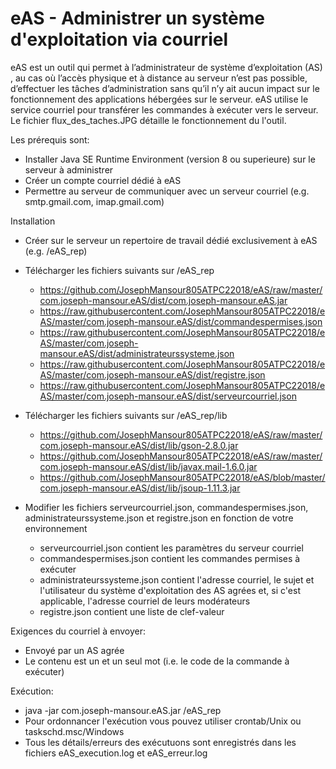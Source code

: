 # eAS - Administrer un système d'exploitation via courriel

eAS est un outil qui permet à l’administrateur de système d’exploitation (AS) , au cas où l’accès physique et à distance au serveur n’est pas possible, d’effectuer les tâches d’administration sans qu’il n’y ait aucun impact sur le fonctionnement des applications hébergées sur le serveur.
eAS utilise le service courriel pour transférer les commandes à exécuter vers le serveur. Le fichier flux_des_taches.JPG détaille le fonctionnement du l'outil.

Les prérequis sont:
- Installer Java SE Runtime Environment (version 8 ou superieure) sur le serveur à administrer
- Créer un compte courriel dédié à eAS
- Permettre au serveur de communiquer avec un serveur courriel (e.g. smtp.gmail.com, imap.gmail.com)
 
Installation
- Créer sur le serveur un repertoire de travail  dédié exclusivement à eAS (e.g. /eAS_rep)
- Télécharger les fichiers suivants sur /eAS_rep
  - https://github.com/JosephMansour805ATPC22018/eAS/raw/master/com.joseph-mansour.eAS/dist/com.joseph-mansour.eAS.jar 
  - https://raw.githubusercontent.com/JosephMansour805ATPC22018/eAS/master/com.joseph-mansour.eAS/dist/commandespermises.json
  - https://raw.githubusercontent.com/JosephMansour805ATPC22018/eAS/master/com.joseph-mansour.eAS/dist/administrateurssysteme.json
  - https://raw.githubusercontent.com/JosephMansour805ATPC22018/eAS/master/com.joseph-mansour.eAS/dist/registre.json
  - https://raw.githubusercontent.com/JosephMansour805ATPC22018/eAS/master/com.joseph-mansour.eAS/dist/serveurcourriel.json

- Télécharger les fichiers suivants sur /eAS_rep/lib
  - https://github.com/JosephMansour805ATPC22018/eAS/raw/master/com.joseph-mansour.eAS/dist/lib/gson-2.8.0.jar
  - https://github.com/JosephMansour805ATPC22018/eAS/raw/master/com.joseph-mansour.eAS/dist/lib/javax.mail-1.6.0.jar
  - https://github.com/JosephMansour805ATPC22018/eAS/blob/master/com.joseph-mansour.eAS/dist/lib/jsoup-1.11.3.jar
  
- Modifier les fichiers serveurcourriel.json, commandespermises.json, administrateurssysteme.json et registre.json en fonction de votre environnement
   - serveurcourriel.json contient les paramètres du serveur courriel 
   - commandespermises.json contient les commandes permises à exécuter
   - administrateurssysteme.json contient l'adresse courriel, le sujet et l'utilisateur du système d'exploitation des AS agrées et, si c'est applicable, l'adresse courriel de leurs modérateurs
   - registre.json contient une liste de clef-valeur 
  
Exigences du courriel à envoyer:
- Envoyé par un AS agrée
- Le contenu est un et un seul mot (i.e. le code de la commande à exécuter)

Exécution:
 - java -jar com.joseph-mansour.eAS.jar /eAS_rep
 - Pour ordonnancer l'exécution vous pouvez utiliser crontab/Unix ou taskschd.msc/Windows
 - Tous les détails/erreurs des exécutuons sont enregistrés dans les fichiers eAS_execution.log et eAS_erreur.log
